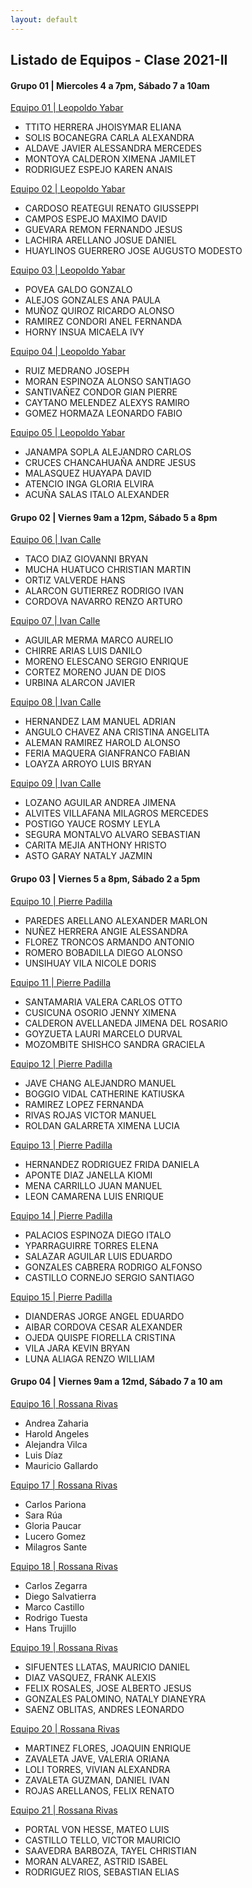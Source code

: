 ```yaml
---
layout: default
---
```

## Listado de Equipos - Clase 2021-II

#### Grupo 01 | Miercoles 4 a 7pm, Sábado 7 a 10am

[Equipo 01 | Leopoldo Yabar](https://proyectoepilepsia20212.github.io/ProyectosDeBiodiseno1/)
*	TTITO HERRERA JHOISYMAR ELIANA
*	SOLIS BOCANEGRA CARLA ALEXANDRA
*	ALDAVE JAVIER ALESSANDRA MERCEDES
*	MONTOYA CALDERON XIMENA JAMILET
*	RODRIGUEZ ESPEJO KAREN ANAIS

[Equipo 02 | Leopoldo Yabar](http://Biolepsia.ga )
*	CARDOSO REATEGUI RENATO GIUSSEPPI
*	CAMPOS ESPEJO MAXIMO DAVID
*	GUEVARA REMON FERNANDO JESUS
*	LACHIRA ARELLANO JOSUE DANIEL
*	HUAYLINOS GUERRERO JOSE AUGUSTO MODESTO

[Equipo 03 | Leopoldo Yabar](https://bioshockgb.github.io/)
*	POVEA GALDO GONZALO
*	ALEJOS GONZALES ANA PAULA
*	MUÑOZ QUIROZ RICARDO ALONSO
*	RAMIREZ CONDORI ANEL FERNANDA
*	HORNY INSUA MICAELA IVY

[Equipo 04 | Leopoldo Yabar](https://grupobiodiseno1.github.io/Proyecto-de-Biodise-o-1/)
*	RUIZ MEDRANO JOSEPH
*	MORAN ESPINOZA ALONSO SANTIAGO
*	SANTIVAÑEZ CONDOR GIAN PIERRE
*	CAYTANO MELENDEZ ALEXYS RAMIRO
*	GOMEZ HORMAZA LEONARDO FABIO

[Equipo 05 | Leopoldo Yabar](https://italoas.github.io/Biodiseno/)
*	JANAMPA SOPLA ALEJANDRO CARLOS
*	CRUCES CHANCAHUAÑA ANDRE JESUS
*	MALASQUEZ HUAYAPA DAVID
*	ATENCIO INGA GLORIA ELVIRA
*	ACUÑA SALAS ITALO ALEXANDER

#### Grupo 02 | Viernes 9am a 12pm, Sábado 5 a 8pm

[Equipo 06 | Ivan Calle](http://tdec-project.github.io)
*	TACO DIAZ GIOVANNI BRYAN
*	MUCHA HUATUCO CHRISTIAN MARTIN
*	ORTIZ VALVERDE HANS
*	ALARCON GUTIERREZ RODRIGO IVAN
*	CORDOVA NAVARRO RENZO ARTURO

[Equipo 07 | Ivan Calle](https://sites.google.com/upch.pe/proyecto-biodiseo-1/inicio?authuser=4)
*	AGUILAR MERMA MARCO AURELIO
*	CHIRRE ARIAS LUIS DANILO
*	MORENO ELESCANO SERGIO ENRIQUE
*	CORTEZ MORENO JUAN DE DIOS
*	URBINA ALARCON JAVIER

[Equipo 08 | Ivan Calle](https://luis-loayza.github.io/Proyecto-Dicure/)
*	HERNANDEZ LAM MANUEL ADRIAN
*	ANGULO CHAVEZ ANA CRISTINA ANGELITA
*	ALEMAN RAMIREZ HAROLD ALONSO
*	FERIA MAQUERA GIANFRANCO FABIAN
*	LOAYZA ARROYO LUIS BRYAN

[Equipo 09 | Ivan Calle](https://biodesign2021.github.io/Grupo-4/)
*	LOZANO AGUILAR ANDREA JIMENA
*	ALVITES VILLAFANA MILAGROS MERCEDES
*	POSTIGO YAUCE ROSMY LEYLA
*	SEGURA MONTALVO ALVARO SEBASTIAN
*	CARITA MEJIA ANTHONY HRISTO
*	ASTO GARAY NATALY JAZMIN

#### Grupo 03 | Viernes 5 a 8pm, Sábado 2 a 5pm

[Equipo 10 | Pierre Padilla](https://proyectobio1grupo1.wixsite.com/website)
* PAREDES ARELLANO ALEXANDER MARLON
* NUÑEZ HERRERA ANGIE ALESSANDRA
* FLOREZ TRONCOS ARMANDO ANTONIO
* ROMERO BOBADILLA DIEGO ALONSO
* UNSIHUAY VILA NICOLE DORIS

[Equipo 11 | Pierre Padilla](https://pdb03equipo02-grup.wixsite.com/equipo02)
* SANTAMARIA VALERA CARLOS OTTO
* CUSICUNA OSORIO JENNY XIMENA
* CALDERON AVELLANEDA JIMENA DEL ROSARIO
* GOYZUETA LAURI MARCELO DURVAL
* MOZOMBITE SHISHCO SANDRA GRACIELA

[Equipo 12 | Pierre Padilla](https://equipo3biodiseno.github.io/)
* JAVE CHANG ALEJANDRO MANUEL
* BOGGIO VIDAL CATHERINE KATIUSKA
* RAMIREZ LOPEZ FERNANDA
* RIVAS ROJAS VICTOR MANUEL
* ROLDAN GALARRETA XIMENA LUCIA

[Equipo 13 | Pierre Padilla](https://manaataaki.mobirisesite.com/page1.html)
* HERNANDEZ RODRIGUEZ FRIDA DANIELA
* APONTE DIAZ JANELLA KIOMI
* MENA CARRILLO JUAN MANUEL
* LEON CAMARENA LUIS ENRIQUE

[Equipo 14 | Pierre Padilla](https://diegopalaciosespinoza.github.io/BioDisT2/)
* PALACIOS ESPINOZA DIEGO ITALO
* YPARRAGUIRRE TORRES ELENA
* SALAZAR AGUILAR LUIS EDUARDO
* GONZALES CABRERA RODRIGO ALFONSO
* CASTILLO CORNEJO SERGIO SANTIAGO

[Equipo 15 | Pierre Padilla](https://kvila161.wixsite.com/proyectoepilepsia )
* DIANDERAS JORGE ANGEL EDUARDO
* AIBAR CORDOVA CESAR ALEXANDER
* OJEDA QUISPE FIORELLA CRISTINA
* VILA JARA KEVIN BRYAN
* LUNA ALIAGA RENZO WILLIAM

#### Grupo 04 | Viernes 9am a 12md, Sábado 7 a 10 am

[Equipo 16 | Rossana Rivas](https://grupo1-rivas.github.io/Amachay/)
*	Andrea	Zaharia
*	Harold	Angeles
*	Alejandra	Vilca	
*	Luis	Díaz
*	Mauricio	Gallardo

[Equipo 17 | Rossana Rivas](https://grupo2-rivas.github.io/)
*	Carlos	Pariona
*	Sara	Rúa
*	Gloria	Paucar
*	Lucero	Gomez
*	Milagros 	Sante

[Equipo 18 | Rossana Rivas](https://grupo3-rivas.github.io/grupo3-rivas/)
*	Carlos	Zegarra
*	Diego 	Salvatierra
*	Marco	Castillo
*	Rodrigo 	Tuesta
*	Hans 	Trujillo

[Equipo 19 | Rossana Rivas](https://grupo4-rivas.wixsite.com/grupo4-rivas)
*	SIFUENTES LLATAS, MAURICIO DANIEL	
*	DIAZ VASQUEZ, FRANK ALEXIS	
*	FELIX ROSALES, JOSE ALBERTO JESUS	
*	GONZALES PALOMINO, NATALY DIANEYRA	
*	SAENZ OBLITAS, ANDRES LEONARDO	

[Equipo 20 | Rossana Rivas](https://biod15.wixsite.com/biodgrupo5-rivas)
*	MARTINEZ FLORES, JOAQUIN ENRIQUE	
*	ZAVALETA JAVE, VALERIA ORIANA	
*	LOLI TORRES, VIVIAN ALEXANDRA	
*	ZAVALETA GUZMAN, DANIEL IVAN	
*	ROJAS ARELLANOS, FELIX RENATO	

[Equipo 21 | Rossana Rivas](https://grupo6-rivas.mobirisesite.com/)
*	PORTAL VON HESSE, MATEO LUIS
*	CASTILLO TELLO, VICTOR MAURICIO
*	SAAVEDRA BARBOZA, TAYEL CHRISTIAN
*	MORAN ALVAREZ, ASTRID ISABEL
* RODRIGUEZ RIOS, SEBASTIAN ELIAS
